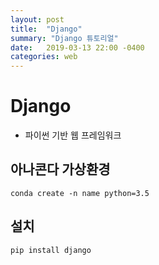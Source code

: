 ```yaml
---
layout: post
title:  "Django"
summary: "Django 튜토리얼"
date:   2019-03-13 22:00 -0400
categories: web
---
```


# Django
- 파이썬 기반 웹 프레임워크

## 아나콘다 가상환경

```
conda create -n name python=3.5
```

## 설치

```
pip install django
```
